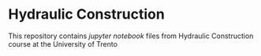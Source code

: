 # Hydraulic Construction 

This repository contains *jupyter notebook* files from Hydraulic Construction course at the University of Trento